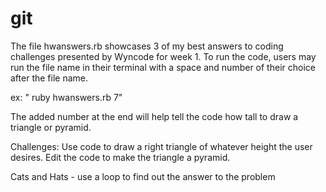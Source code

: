 # git

The file hwanswers.rb showcases 3 of my best answers to coding challenges presented by Wyncode for week 1. 
To run the code, users may run the file name in their terminal with a space and number of their choice after the file name.

ex: " ruby hwanswers.rb 7"

The added number at the end will help tell the code how tall to draw a triangle or pyramid.

Challenges: 
Use code to draw a right triangle of whatever height the user desires. 
Edit the code to make the triangle a pyramid.

Cats and Hats - use a loop to find out the answer to the problem
